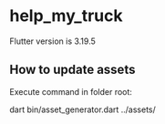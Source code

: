 # help_my_truck

Flutter version is 3.19.5

## How to update assets

Execute command in folder root:

dart bin/asset_generator.dart ../assets/